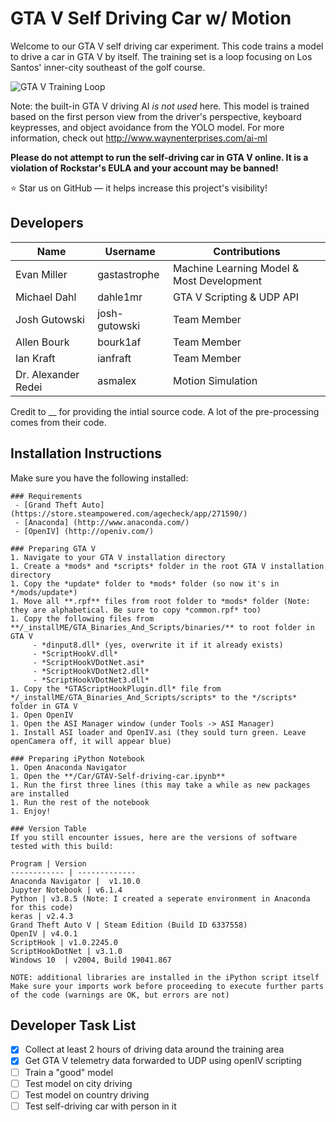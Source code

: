 GTA V Self Driving Car w/ Motion
======================
Welcome to our GTA V self driving car experiment. This code trains a model to drive a car in GTA V by itself. The training set is a loop focusing on Los Santos' inner-city southeast of the golf course. 

![GTA V Training Loop](https://images.squarespace-cdn.com/content/v1/530c18dce4b0ef6b47240ccd/1615399769205-2AXTPCIT2RNGCBGV0WFO/ke17ZwdGBToddI8pDm48kEEWbSSq0YMxZZqmOBygHs97gQa3H78H3Y0txjaiv_0fDoOvxcdMmMKkDsyUqMSsMWxHk725yiiHCCLfrh8O1z5QHyNOqBUUEtDDsRWrJLTmXGCBAtJNnIca4W5TlG2kqi0bewBMu0JBqWXANkeZNn10V7Thbgh94toP_60xLe-X/Map.PNG?format=750w)


Note: the built-in GTA V driving AI *is not used* here. This model is trained based on the first person view from the driver's perspective, keyboard keypresses, and object avoidance from the YOLO model. For more information, check out http://www.waynenterprises.com/ai-ml

**Please do not attempt to run the self-driving car in GTA V online. It is a violation of Rockstar's EULA and your account may be banned!**

:star: Star us on GitHub — it helps increase this project's visibility!

## Developers
Name | Username | Contributions
------------ | ------------- | -------------
Evan Miller | gastastrophe | Machine Learning Model & Most Development
Michael Dahl | dahle1mr | GTA V Scripting & UDP API
Josh Gutowski | josh-gutowski | Team Member
Allen Bourk | bourk1af | Team Member
Ian Kraft | ianfraft | Team Member
Dr. Alexander Redei | asmalex | Motion Simulation

Credit to __ for providing the intial source code. A lot of the pre-processing comes from their code.

## Installation Instructions

Make sure you have the following installed:

	### Requirements
	 - [Grand Theft Auto] (https://store.steampowered.com/agecheck/app/271590/)
	 - [Anaconda] (http://www.anaconda.com/)
	 - [OpenIV] (http://openiv.com/)

	### Preparing GTA V
	1. Navigate to your GTA V installation directory
	1. Create a *mods* and *scripts* folder in the root GTA V installation directory
	1. Copy the *update* folder to *mods* folder (so now it's in */mods/update*)
	1. Move all **.rpf** files from root folder to *mods* folder (Note: they are alphabetical. Be sure to copy *common.rpf* too)
	1. Copy the following files from **/_installME/GTA_Binaries_And_Scripts/binaries/** to root folder in GTA V
		 - *dinput8.dll* (yes, overwrite it if it already exists)
		 - *ScriptHookV.dll*
		 - *ScriptHookVDotNet.asi*
		 - *ScriptHookVDotNet2.dll*
		 - *ScriptHookVDotNet3.dll*
	1. Copy the *GTAScriptHookPlugin.dll* file from */_installME/GTA_Binaries_And_Scripts/scripts* to the */scripts* folder in GTA V
	1. Open OpenIV
	1. Open the ASI Manager window (under Tools -> ASI Manager)
	1. Install ASI loader and OpenIV.asi (they sould turn green. Leave openCamera off, it will appear blue)
	
	### Preparing iPython Notebook
	1. Open Anaconda Navigator
	1. Open the **/Car/GTAV-Self-driving-car.ipynb**
	1. Run the first three lines (this may take a while as new packages are installed
	1. Run the rest of the notebook
	1. Enjoy!

	### Version Table
	If you still encounter issues, here are the versions of software tested with this build:

	Program | Version
	------------ | -------------
	Anaconda Navigator |  v1.10.0
	Jupyter Notebook | v6.1.4
	Python | v3.8.5 (Note: I created a seperate environment in Anaconda for this code)
	keras | v2.4.3
	Grand Theft Auto V | Steam Edition (Build ID 6337558)
	OpenIV | v4.0.1
	ScriptHook | v1.0.2245.0
	ScriptHookDotNet | v3.1.0
	Windows 10  | v2004, Build 19041.867

	NOTE: additional libraries are installed in the iPython script itself Make sure your imports work before proceeding to execute further parts of the code (warnings are OK, but errors are not)


## Developer Task List
- [x] Collect at least 2 hours of driving data around the training area
- [x] Get GTA V telemetry data forwarded to UDP using openIV scripting
- [ ] Train a "good" model
- [ ] Test model on city driving
- [ ] Test model on country driving
- [ ] Test self-driving car with person in it
